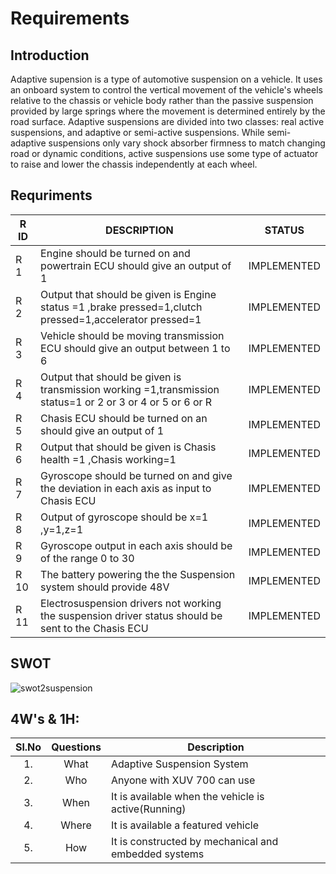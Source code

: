 # Requirements
## Introduction
Adaptive supension is a type of automotive suspension on a vehicle. It uses an onboard system to control the vertical movement of the vehicle's wheels relative to the chassis or vehicle body rather than the passive suspension provided by large springs where the movement is determined entirely by the road surface. Adaptive suspensions are divided into two classes: real active suspensions, and adaptive or semi-active suspensions. While semi-adaptive suspensions only vary shock absorber firmness to match changing road or dynamic conditions, active suspensions use some type of actuator to raise and lower the chassis independently at each wheel.

## Requriments

|R ID|DESCRIPTION|STATUS|
|------|-----------|------|
|R 1|  Engine should be turned on and powertrain ECU should give an output of 1   |IMPLEMENTED|
|R 2|  Output that should be given is Engine status =1 ,brake pressed=1,clutch pressed=1,accelerator pressed=1 | IMPLEMENTED|
|R 3|  Vehicle should be moving transmission ECU should give an output between 1 to 6 | IMPLEMENTED|
|R 4|  Output that should be given is transmission working =1,transmission status=1 or 2 or 3 or 4 or 5 or 6 or R | IMPLEMENTED|
|R 5|  Chasis ECU should be turned on an should give an output of 1  | IMPLEMENTED|
|R 6|  Output that should be given is Chasis health =1 ,Chasis working=1 | IMPLEMENTED|
|R 7|  Gyroscope should be turned on and give the deviation in each axis as input to Chasis ECU |IMPLEMENTED|
|R 8|  Output of gyroscope should be x=1 ,y=1,z=1 |IMPLEMENTED|
|R 9|  Gyroscope output in each axis should be of the range 0 to 30 |IMPLEMENTED|
|R 10|  The battery powering the the Suspension system should provide 48V  |IMPLEMENTED|
|R 11|  Electrosuspension drivers not working the suspension driver status should be sent to the Chasis ECU |IMPLEMENTED|

## SWOT

![swot2suspension](https://user-images.githubusercontent.com/73412166/164066184-5a1aa4e6-e1fc-4d1b-97c0-c49635b27951.png)

## 4W's & 1H:
| Sl.No | Questions | Description | 
| :-----: | :-----: | ----- |
| 1. | What | Adaptive Suspension System  |
| 2. | Who | Anyone with XUV 700 can use | 
| 3. | When | It is available when the vehicle is active(Running) |
| 4. | Where | It is available a featured vehicle| 
| 5. | How | It is constructed by mechanical and embedded systems |
